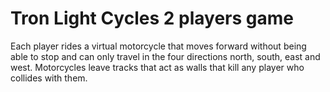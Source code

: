# Tron Light Cycles 2 players game
Each player rides a virtual motorcycle that moves forward without being able to stop and can only 
travel in the four directions north, south, east and west. Motorcycles leave tracks that act as walls
that kill any player who collides with them.
